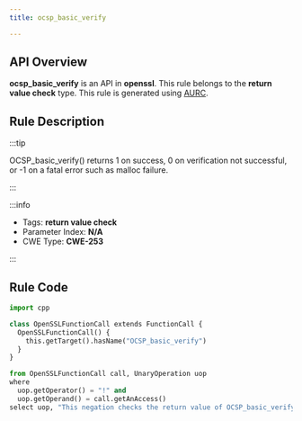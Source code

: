 ```yaml
---
title: ocsp_basic_verify

---
```



## API Overview
**ocsp_basic_verify** is an API in **openssl**. This rule belongs to the **return value check** type. This rule is generated using [AURC](../../tools/AURC).
## Rule Description

:::tip

OCSP_basic_verify() returns 1 on success, 0 on verification not successful, or -1 on a fatal error such as malloc failure.

:::

:::info

- Tags: **return value check**
- Parameter Index: **N/A**
- CWE Type: **CWE-253**

:::

## Rule Code
```python
import cpp

class OpenSSLFunctionCall extends FunctionCall {
  OpenSSLFunctionCall() {
    this.getTarget().hasName("OCSP_basic_verify")
  }
}

from OpenSSLFunctionCall call, UnaryOperation uop
where
  uop.getOperator() = "!" and
  uop.getOperand() = call.getAnAccess()
select uop, "This negation checks the return value of OCSP_basic_verify."
```